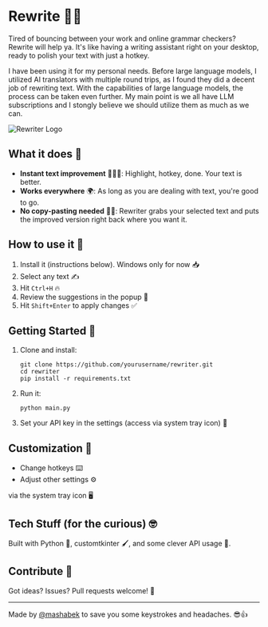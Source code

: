 # Rewrite 📝✨

Tired of bouncing between your work and online grammar checkers? Rewrite will help ya. It's like having a writing assistant right on your desktop, ready to polish your text with just a hotkey. 

I have been using it for my personal needs. Before large language models, I utilized AI translators with multiple round trips, as I found they did a decent job of rewriting text. With the capabilities of large language models, the process can be taken even further. My main point is we all have LLM subscriptions and I stongly believe we should utilize them as much as we can.

![Rewriter Logo](https://via.placeholder.com/150?text=Rewriter)

## What it does 🚀

- **Instant text improvement** 🏃‍♂️💨: Highlight, hotkey, done. Your text is better.
- **Works everywhere** 🌍: As long as you are dealing with text, you're good to go.
- **No copy-pasting needed** 🙅‍♂️: Rewriter grabs your selected text and puts the improved version right back where you want it.

## How to use it 🔧

1. Install it (instructions below). Windows only for now 📥
2. Select any text ✍️
3. Hit `Ctrl+H` 🔥
4. Review the suggestions in the popup 🧐
5. Hit `Shift+Enter` to apply changes ✅

## Getting Started 🚦

1. Clone and install:
   ```
   git clone https://github.com/yourusername/rewriter.git
   cd rewriter
   pip install -r requirements.txt
   ```

2. Run it:
   ```
   python main.py
   ```

3. Set your API key in the settings (access via system tray icon) 🔑

## Customization 🎨

- Change hotkeys ⌨️
- Adjust other settings ⚙️

via the system tray icon 🖥️

## Tech Stuff (for the curious) 🤓

Built with Python 🐍, customtkinter 🖌️, and some clever API usage 🧠.

## Contribute 🤝

Got ideas? Issues? Pull requests welcome! 🙌

---

Made by [@mashabek](https://github.com/mashabek) to save you some keystrokes and headaches. 😎👍
